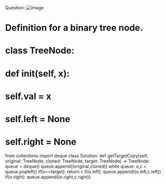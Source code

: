 Question:
![image](https://github.com/abhyudaya12/Data_Structures_Algorithms/assets/28287783/19d9212c-c0c3-4184-88fb-76fdce8c64ac)



# Definition for a binary tree node.
# class TreeNode:
#     def __init__(self, x):
#         self.val = x
#         self.left = None
#         self.right = None
from collections import deque
class Solution:
    def getTargetCopy(self, original: TreeNode, cloned: TreeNode, target: TreeNode) -> TreeNode:
        queue = deque()
        queue.append((original,cloned))
        while queue:
            o,c = queue.popleft()
            if(o==target):
                return c
            if(o.left):
                queue.append((o.left,c.left))
            if(o.right):
                queue.append((o.right,c.right))
